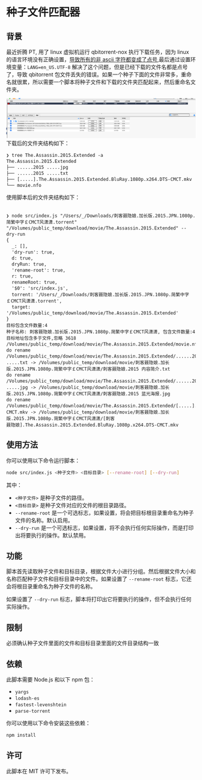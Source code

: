 # 种子文件匹配器

## 背景

最近折腾 PT, 用了 linux 虚拟机运行 qbitorrent-nox 执行下载任务，因为 linux 的语言环境没有正确设置，[导致所有的非 ascii 字符都变成了点号](https://github.com/qbittorrent/qBittorrent/issues/16127),最后通过设置环境变量：`LANG=en_US.UTF-8` 解决了这个问题，但是已经下载的文件名都是点号了，导致 qbitorrent 包文件丢失的错误。如果一个种子下面的文件非常多，重命名就很累，所以需要一个脚本将种子文件和下载的文件夹匹配起来，然后重命名文件夹。

![demo](./media/demo.jpg)
下载后的文件夹结构如下：

```
❯ tree The.Assassin.2015.Extended -a
The.Assassin.2015.Extended
├── ......2015 .....jpg
├── ......2015 .....txt
├── [.....].The.Assassin.2015.Extended.BluRay.1080p.x264.DTS-CMCT.mkv
└── movie.nfo
```
使用脚本后的文件夹结构如下：
```

❯ node src/index.js "/Users/_/Downloads/刺客聂隐娘.加长版.2015.JPN.1080p.简繁中字￡CMCT风潇潇.torrent" "/Volumes/public_temp/download/movie/The.Assassin.2015.Extended" --dry-run
{
  _: [],
  'dry-run': true,
  d: true,
  dryRun: true,
  'rename-root': true,
  r: true,
  renameRoot: true,
  '$0': 'src/index.js',
  torrent: '/Users/_/Downloads/刺客聂隐娘.加长版.2015.JPN.1080p.简繁中字￡CMCT风潇潇.torrent',
  target: '/Volumes/public_temp/download/movie/The.Assassin.2015.Extended'
}
目标包含文件数量:4
种子名称: 刺客聂隐娘.加长版.2015.JPN.1080p.简繁中字￡CMCT风潇潇, 包含文件数量:4
目标地址包含多于文件,忽略 3618 /Volumes/public_temp/download/movie/The.Assassin.2015.Extended/movie.nfo
do rename /Volumes/public_temp/download/movie/The.Assassin.2015.Extended/......2015 .....txt -> /Volumes/public_temp/download/movie/刺客聂隐娘.加长版.2015.JPN.1080p.简繁中字￡CMCT风潇潇/刺客聂隐娘.2015 内容简介.txt
do rename /Volumes/public_temp/download/movie/The.Assassin.2015.Extended/......2015 .....jpg -> /Volumes/public_temp/download/movie/刺客聂隐娘.加长版.2015.JPN.1080p.简繁中字￡CMCT风潇潇/刺客聂隐娘.2015 蓝光海报.jpg
do rename /Volumes/public_temp/download/movie/The.Assassin.2015.Extended/[.....].The.Assassin.2015.Extended.BluRay.1080p.x264.DTS-CMCT.mkv -> /Volumes/public_temp/download/movie/刺客聂隐娘.加长版.2015.JPN.1080p.简繁中字￡CMCT风潇潇/[刺客
聂隐娘].The.Assassin.2015.Extended.BluRay.1080p.x264.DTS-CMCT.mkv

```

## 使用方法

你可以使用以下命令运行脚本：

```bash
node src/index.js <种子文件> <目标目录> [--rename-root] [--dry-run]
```

其中：

- `<种子文件>` 是种子文件的路径。
- `<目标目录>` 是种子文件对应的文件的根目录路径。
- `--rename-root` 是一个可选标志，如果设置，将会把目标根目录重命名为种子文件的名称。默认启用。
- `--dry-run` 是一个可选标志，如果设置，将不会执行任何实际操作，而是打印出将要执行的操作。默认禁用。

## 功能

脚本首先读取种子文件和目标目录，根据文件大小进行分组。然后根据文件大小和名称匹配种子文件和目标目录中的文件。如果设置了 `--rename-root` 标志，它还会将根目录重命名为种子文件的名称。

如果设置了 `--dry-run` 标志，脚本将打印出它将要执行的操作，但不会执行任何实际操作。

## 限制

必须确认种子文件里面的文件和目标目录里面的文件目录结构一致

## 依赖

此脚本需要 Node.js 和以下 npm 包：

- `yargs`
- `lodash-es`
- `fastest-levenshtein`
- `parse-torrent`

你可以使用以下命令安装这些依赖：

```bash
npm install
```

## 许可

此脚本在 MIT 许可下发布。
